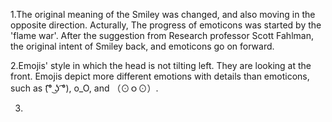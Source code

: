 1.The original meaning of the Smiley was changed, and also moving in the opposite direction. Acturally, The progress of emoticons was started by the 'flame war'. After the suggestion from Research professor Scott Fahlman, the original intent of Smiley back, and emoticons go on forward.

2.Emojis' style in which the head is not tilting left. They are looking at the front. Emojis depict more different emotions with details than emoticons, such as (͡° ͜ʖ ͡°), o_O, and （⊙ｏ⊙）.

3.